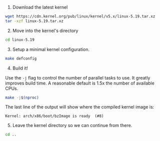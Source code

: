 1.  Download the latest kernel

```bash
wget https://cdn.kernel.org/pub/linux/kernel/v5.x/linux-5.19.tar.xz
tar -xzf linux-5.19.tar.xz
```

2.  Move into the kernel's directory

```bash
cd linux-5.19
```

3.  Setup a minimal kernel configuration.

```bash
make defconfig
```

4.  Build it!

Use the `-j` flag to control the number of parallel tasks to use. It greatly improves build time. A reasonable default is 1.5x the number of available CPUs.


```bash
make -j$(nproc)
```

The last line of the output will show where the compiled kernel image is:

```
Kernel: arch/x86/boot/bzImage is ready  (#8)
```

5.  Leave the kernel directory so we can continue from there.

```bash
cd ..
```
